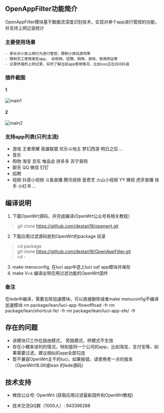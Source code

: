 
## OpenAppFilter功能简介

OpenAppFilter模块基于数据流深度识别技术，实现对单个app进行管控的功能，并支持上网记录统计

### 主要使用场景
	- 家长对小孩上网行为进行管控，限制小孩玩游戏等
	- 限制员工使用某些app， 如视频、招聘、购物、游戏、常用网站等
	- 记录终端的上网记录，实时了解当前app使用情况，比如xxx正在访问抖音
	
### 插件截图
#### 1
![main1](https://github.com/destan19/images/blob/master/oaf/main1.png)


#### 2
![main2](https://github.com/destan19/images/blob/master/oaf/main2.png)

### 支持app列表(只列主流)
 - 游戏
   王者荣耀 英雄联盟 欢乐斗地主 梦幻西游 明日之后 ...
 - 音乐
 - 购物
   淘宝 京东 唯品会 拼多多 苏宁易购
 - 聊天
	QQ 微信 钉钉 
 - 招聘
 - 视频
   抖音小视频 斗鱼直播 腾讯视频 爱奇艺 火山小视频 YY 微视 虎牙直播 快手 小红书 ...

## 编译说明
1. 下载OpenWrt源码，并完成编译(OpenWrt公众号有相关教程）
> git clone https://github.com/destan19/openwrt.git
2. 下载应用过滤源码放到OpenWrt的package 目录
> cd package  
git clone https://github.com/destan19/OpenAppFilter.git  
cd -
3. make menuconfig, 在luci app中选上luci oaf app模块并保存 
4. make V=s 编译出带应用过滤功能的OpenWrt固件 

### 备注 
在lede中编译，需要去除加速模块，可以直接删除或者make menuconfig不编译加速模块 
 rm package/lean/luci-app-flowoffload -fr 
 rm package/lean/shortcut-fe/ -fr 
 rm package/lean/luci-app-sfe/ -fr 

## 存在的问题
- 该模块只工作在路由模式， 旁路模式、桥模式不生效
- 存在小概率误判的情况，特别是同一个公司的app，比如淘宝、支付宝等，如果需要过滤，建议相似的app全部勾选
- 暂不兼容OpenWrt主干的luci，如果报错，请使用老一点的版本（OpenWrt18.06或lean 的lede源码）
## 技术支持

- 微信公众号: OpenWrt (获取应用过滤最新固件和OpenWrt教程)

- 技术交流QQ群（1000人）: 943396288
